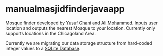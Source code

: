 ﻿# manualmasjidfinderjavaapp
Mosque finder developed by [Yusuf Ghani](https://github.com/ChampionYusuf1) and [Ali Mohammed](https://github.com/ali-mohammed0419). Inputs user location and outputs the nearest Mosque to your location. Currently only supports locations in the Chicagoland Area.

Currently we are migrating our data storage structure from hard-coded integer values to a [SQLite Database](https://www.sqlite.org/index.html).

